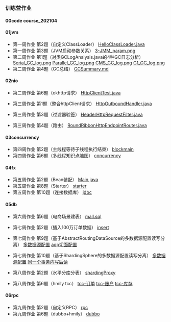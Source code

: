 ### 训练营作业

#### 00code	 course_202104  

#### 01jvm 

- 第一周作业	第2题（自定义ClassLoader）	[HelloClassLoader.java](https://github.com/SaturnStroller/java_course_202104/blob/main/01jvm/HelloClassLoader.java)
- 第一周作业	第3题（JVM启动参数关系）	[3-JMM_param.png](https://github.com/SaturnStroller/java_course_202104/blob/main/01jvm/3-JMM_param.png)
- 第二周作业	第1题（对类GCLogAnalysis.java的4种GC日志分析）	
[Serial_GC_log.png](https://github.com/SaturnStroller/java_course_202104/blob/main/01jvm/Serial_GC_log.png)
[Parallel_GC_log.png](https://github.com/SaturnStroller/java_course_202104/blob/main/01jvm/Parallel_GC_log.png)
[CMS_GC_log.png](https://github.com/SaturnStroller/java_course_202104/blob/main/01jvm/CMS_GC_log.png)
[G1_GC_log.png](https://github.com/SaturnStroller/java_course_202104/blob/main/01jvm/G1_GC_log.png)
- 第二周作业	第4题（GC总结）	[GCSummary.md](https://github.com/SaturnStroller/java_course_202104/blob/main/01jvm/GCSummary.md)

#### 02nio 

- 第二周作业	第6题（okhttp请求）	[HttpClientTest.java](https://github.com/SaturnStroller/java_course_202104/blob/main/01jvm/course_202104/src/main/java/saturnStroller/geekTime/course_202104/nio/HttpClientTest.java)  

- 第三周作业	第1题（整合httpClient请求）	[HttpOutboundHandler.java](https://github.com/SaturnStroller/java_course_202104/blob/main/02nio/nettygateway/src/main/java/saturnstroller/geektime/nettygateway/outbound/httpClient/HttpOutboundHandler.java)
- 第三周作业	第3题（过滤器验签）	[HeaderHttpRequestFilter.java](https://github.com/SaturnStroller/java_course_202104/blob/main/02nio/nettygateway/src/main/java/saturnstroller/geektime/nettygateway/filter/HeaderHttpRequestFilter.java)
- 第三周作业	第4题（路由）	[RoundRibbonHttpEndpointRouter.java](https://github.com/SaturnStroller/java_course_202104/blob/main/02nio/nettygateway/src/main/java/saturnstroller/geektime/nettygateway/router/RoundRibbonHttpEndpointRouter.java)

#### 03concurrency

- 第四周作业	第2题（主线程等待子线程执行结束）	[blockmain](https://github.com/SaturnStroller/java_course_202104/blob/main/03concurrency/threadpactice/src/main/java/saturnstroller/geektime/threadpractice/blockmain)
- 第四周作业	第6题（多线程知识点脑图）	[concurrency](https://github.com/SaturnStroller/java_course_202104/blob/main/03concurrency/concurrency.png)

#### 04fx

- 第五周作业	第2题（Bean装配）	[Main.java](https://github.com/SaturnStroller/java_course_202104/blob/main/04fx/frame-practice/src/main/java/saturnstroller/geektime/frame/_Main.java)
- 第五周作业	第8题（Starter）	[starter](https://github.com/SaturnStroller/java_course_202104/blob/main/04fx/starterdemo/src/main/java/saturnstroller/geektime/starterdemo/SaturnStrollerAutoConfiguration.java)
- 第五周作业	第10题（连接数据库）	[jdbc](https://github.com/SaturnStroller/java_course_202104/blob/main/04fx/jdbcdemo/src/main/java/saturnstroller/geektime/jdbcdemo/dao)

#### 05db

- 第六周作业	第6题（电商场景建表）	[mall.sql](https://github.com/SaturnStroller/java_course_202104/blob/main/05db/mall.sql)  


- 第七周作业	第2题（插入100万订单数据）	[insert](https://github.com/SaturnStroller/java_course_202104/blob/main/04fx/jdbcdemo/src/main/java/saturnstroller/geektime/jdbcdemo/batch)
- 第七周作业	第9题（基于AbstractRoutingDataSource的多数据源配置读写分离）	[多数据源配置](https://github.com/SaturnStroller/java_course_202104/blob/main/05db/datasourcedemo/src/main/java/saturnstroller/geektime/datasourcedemo/config)
[aop切面配置](https://github.com/SaturnStroller/java_course_202104/blob/main/05db/datasourcedemo/src/main/java/saturnstroller/geektime/datasourcedemo/aop/DataSourceAop.java)
- 第七周作业	第10题（基于ShardingSphere的多数据源配置读写分离）	[多数据源配置](https://github.com/SaturnStroller/java_course_202104/blob/main/05db/shardingspheredemo/src/main/resources/application.properties) [同一个事务内写后读](https://github.com/SaturnStroller/java_course_202104/blob/main/05db/shardingspheredemo/src/main/java/saturnstroller/geektime/shardingspheredemo/dao/HikariDao.java)

- 第八周作业	第2题（水平分库分表）	[shardingProxy](https://github.com/SaturnStroller/java_course_202104/blob/main/05db/shardingProxyDemo)
- 第八周作业	第6题（hmily tcc）	[tcc-订单](https://github.com/SaturnStroller/java_course_202104/blob/main/05db/hmily-demo/hmily-demo-tcc/hmily-demo-tcc-springcloud/hmily-demo-tcc-springcloud-order/src/main/java/org/dromara/hmily/demo/springcloud/order/service/impl/PaymentServiceImpl.java)
[tcc-账户](https://github.com/SaturnStroller/java_course_202104/blob/main/05db/hmily-demo/hmily-demo-tcc/hmily-demo-tcc-springcloud/hmily-demo-tcc-springcloud-account/src/main/java/org/dromara/hmily/demo/springcloud/account/service/impl/AccountServiceImpl.java)
[tcc-库存](https://github.com/SaturnStroller/java_course_202104/blob/main/05db/hmily-demo/hmily-demo-tcc/hmily-demo-tcc-springcloud/hmily-demo-tcc-springcloud-inventory/src/main/java/org/dromara/hmily/demo/springcloud/inventory/service/impl/InventoryServiceImpl.java)

#### 06rpc
- 第九周作业	第2题（自定义RPC）	[rpc](https://github.com/SaturnStroller/java_course_202104/blob/main/06rpc/rpc01/rpcfx-core/src/main/java/io/kimmking/rpcfx/client/Rpcfx.java)
- 第九周作业	第6题（dubbo+hmily）	[dubbo](https://github.com/SaturnStroller/java_course_202104/blob/main/06rpc/himly-tcc-dubbo/transaction/src/main/resources/spring-dubbo.xml)
